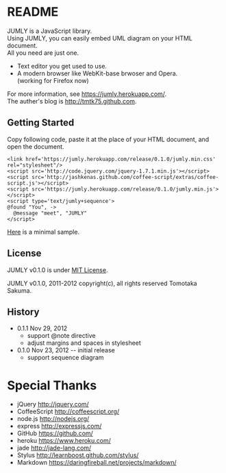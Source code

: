 # README

JUMLY is a JavaScript library.  
Using JUMLY, you can easily embed UML diagram on your HTML document.  
All you need are just one.

- Text editor you get used to use.
- A modern browser like WebKit-base brwoser and Opera.  
  (working for Firefox now)

For more information, see <https://jumly.herokuapp.com/>.  
The auther's blog is <http://tmtk75.github.com>.


## Getting Started
Copy following code,
paste it at the place of your HTML document,
and open the document.

    <link href='https://jumly.herokuapp.com/release/0.1.0/jumly.min.css' rel="stylesheet"/>
    <script src='http://code.jquery.com/jquery-1.7.1.min.js'></script>
    <script src='http://jashkenas.github.com/coffee-script/extras/coffee-script.js'></script>
    <script src='https://jumly.herokuapp.com/release/0.1.0/jumly.min.js'></script>
    <script type='text/jumly+sequence'>
    @found "You", ->
      @message "meet", "JUMLY"
    </script>

[Here](http://jumly.herokuapp.com/examples/simple.html) is a minimal sample.


## License
JUMLY v0.1.0 is under [MIT License](http://opensource.org/licenses/MIT).

JUMLY v0.1.0, 2011-2012 copyright(c), all rights reserved Tomotaka Sakuma.


## History
- 0.1.1 Nov 29, 2012
  - support @note directive
  - adjust margins and spaces in stylesheet
- 0.1.0 Nov 23, 2012 -- initial release
  - support sequence diagram

# Special Thanks
- jQuery <http://jquery.com/>
- CoffeeScript <http://coffeescript.org/>
- node.js <http://nodejs.org/>
- express <http://expressjs.com/>
- GitHub <https://github.com/>
- heroku <https://www.heroku.com/>
- jade <http://jade-lang.com/>
- Stylus <http://learnboost.github.com/stylus/>
- Markdown <https://daringfireball.net/projects/markdown/>
